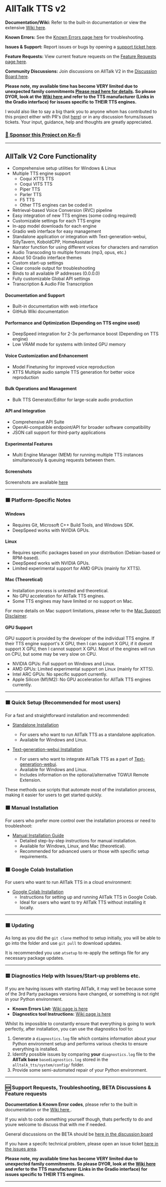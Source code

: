 # AllTalk TTS v2
**Documentation/Wiki:** Refer to the built-in documentation or view the extensive [Wiki here](https://github.com/erew123/alltalk_tts/wiki).

**Known Errors:** See the [Known Errors page here](https://github.com/erew123/alltalk_tts/wiki/Error-Messages-List) for troubleshooting.

**Issues & Support:** Report issues or bugs by opening a [support ticket here](https://github.com/erew123/alltalk_tts/issues).

**Feature Requests:** View current feature requests on the [Feature Requests page here](https://github.com/erew123/alltalk_tts/discussions/74).

**Community Discussions:** Join discussions on AllTalk V2 in the [Discussion Board here](https://github.com/erew123/alltalk_tts/discussions/245). 

**Please note, my available time has become VERY limited due to unexpected family commitments [Please read here for details](https://github.com/erew123/alltalk_tts/issues/377). So please DYOR, look at the [Wiki here ](https://github.com/erew123/alltalk_tts/wiki) and refer to the TTS manufacturer (Links in the Gradio interface) for issues specific to THEIR TTS engines.**

I would also like to say a big thank you to anyone whom has contributed to this project either with PR's (list [here](https://github.com/erew123/alltalk_tts/graphs/contributors)) or in any discussion forums/issues tickets. Your input, guidance, help and thoughts are greatly appreciated.

### [💖 Sponsor this Project on Ko-fi](https://ko-fi.com/erew123)

---

## AllTalk V2 Core Functionality
- Comprehensive setup utilities for Windows & Linux
- Multiple TTS engine support
    - Coqui XTTS TTS
    - Coqui VITS TTS
    - Piper TTS
    - Parler TTS
    - F5 TTS
    - Other TTS engines can be coded in
- Retrieval-based Voice Conversion (RVC) pipeline
- Easy integration of new TTS engines (some coding required)
- Customizable settings for each TTS engine
- In-app model downloads for each engine
- Gradio web interface for easy management
- Standalone application or integration with Text-generation-webui, SillyTavern, KoboldCPP, HomeAssistant
- Narrator function for using different voices for characters and narration
- Audio Transcoding to multiple formats (mp3, opus, etc.)
- About 50 Gradio interface themes
- Custom start-up settings
- Clear console output for troubleshooting
- Binds to all available IP addresses (0.0.0.0)
- Fully customizable Global API settings
- Transcription & Audio File Transcription

#### Documentation and Support
- Built-in documentation with web interface
- GitHub Wiki documentation

#### Performance and Optimization (Depending on TTS engine used)
- DeepSpeed integration for 2-3x performance boost (Depending on TTS engine)
- Low VRAM mode for systems with limited GPU memory 

#### Voice Customization and Enhancement
- Model Finetuning for improved voice reproduction
- XTTS Multiple audio sample TTS generation for better voice reproduction

#### Bulk Operations and Management
- Bulk TTS Generator/Editor for large-scale audio production

#### API and Integration
- Comprehensive API Suite
- OpenAI-compatible endpoint/API for broader software compatibility
- JSON call support for third-party applications

#### Experimental Features
- Multi Engine Manager (MEM) for running multiple TTS instances simultaneously & queuing requests between them.

#### Screenshots
Screenshots are available [here](https://github.com/erew123/alltalk_tts/discussions/237)

---

### 🟥 Platform-Specific Notes

#### Windows
- Requires Git, Microsoft C++ Build Tools, and Windows SDK.
- DeepSpeed works with NVIDIA GPUs.

#### Linux
- Requires specific packages based on your distribution (Debian-based or RPM-based).
- DeepSpeed works with NVIDIA GPUs.
- Limited experimental support for AMD GPUs (mainly for XTTS).

#### Mac (Theoretical)
- Installation process is untested and theoretical.
- No GPU acceleration for AllTalk TTS engines.
- Some TTS engines may have limited or no support on Mac.

For more details on Mac support limitations, please refer to the [Mac Support Disclaimer](https://github.com/erew123/alltalk_tts/wiki/Install-%E2%80%90-Manual-Installation-Guide).

#### GPU Support
GPU support is provided by the developer of the individual TTS engine. If their TTS engine support's X GPU, then I can support X GPU, if it doesnt support X GPU, then I cannot support X GPU. Most of the engines will run on CPU, but some may be very slow on CPU.

- NVIDIA GPUs: Full support on Windows and Linux.
- AMD GPUs: Limited experimental support on Linux (mainly for XTTS).
- Intel ARC GPUs: No specific support currently.
- Apple Silicon (M1/M2): No GPU acceleration for AllTalk TTS engines currently.

---

### 🟩 Quick Setup (Recommended for most users)

For a fast and straightforward installation and recommended:

- [Standalone Installation](https://github.com/erew123/alltalk_tts/wiki/Install-%E2%80%90-Standalone-Installation)
  - For users who want to run AllTalk TTS as a standalone application.
  - Available for Windows and Linux.

- [Text-generation-webui Installation](https://github.com/erew123/alltalk_tts/wiki/Install-%E2%80%90-Text%E2%80%90generation%E2%80%90webui-Installation)
  - For users who want to integrate AllTalk TTS as a part of [Text-generation-webui](https://github.com/oobabooga/text-generation-webui).
  - Available for Windows and Linux.
  - Includes information on the optional/alternative TGWUI Remote Extension.

These methods use scripts that automate most of the installation process, making it easier for users to get started quickly.

### 🟩 Manual Installation

For users who prefer more control over the installation process or need to troubleshoot:

- [Manual Installation Guide](https://github.com/erew123/alltalk_tts/wiki/Install-%E2%80%90-Manual-Installation-Guide)
  - Detailed step-by-step instructions for manual installation.
  - Available for Windows, Linux, and Mac (theoretical).
  - Recommended for advanced users or those with specific setup requirements.

### 🟩 Google Colab Installation

For users who want to run AllTalk TTS in a cloud environment:

- [Google Colab Installation](https://github.com/erew123/alltalk_tts/wiki/Google-COLAB)
  - Instructions for setting up and running AllTalk TTS in Google Colab.
  - Ideal for users who want to try AllTalk TTS without installing it locally.

---

### 🟪 Updating

As long as you did the `git clone` method to setup initially, you will be able to go into the folder and use `git pull` to download updates.

It is recommended you use `atsetup` to re-apply the settings file for any necessary package updates.

---

### 🟨 Diagnostics Help with Issues/Start-up problems etc.

If you are having issues with starting AllTalk, it may well be because some of the 3rd Party packages versions have changed, or something is not right in your Python environment. 

- **Known Errors List:** [Wiki page is here](https://github.com/erew123/alltalk_tts/wiki/Error-Messages-List)
- **Diagnostics tool Instructions:** [Wiki page is here](https://github.com/erew123/alltalk_tts/wiki/AllTalk-Diagnostics-Tool)

Whilst its impossible to constantly ensure that everything is going to work perfectly, after installation, you can use the diagnostics tool to:

1) Generate a `diagnostics.log` file which contains information about your Python environment setup and performs various checks to ensure everything is installed.
2) Identify possible issues by comparing **your** `diagnostics.log` file to the **AllTalk base** `basediagnostics.log` stored in the `alltalk_tts/system/config/` folder.
3) Provide some semi-automated repair of your Python environment.

---

### 🆘 Support Requests, Troubleshooting, BETA Discussions & Feature requests
**Documentation & Known Error codes**, please refer to the built in documentation or the [Wiki here ](https://github.com/erew123/alltalk_tts/wiki).

If you wish to code something yourself though, thats perfectly to do and youre welcome to discuss that with me if needed.

General discussions on the BETA should be [here in the discussion board](https://github.com/erew123/alltalk_tts/discussions/245)

If you have a specifc technical problem, please open an issue ticket [here in the issues area](https://github.com/erew123/alltalk_tts/issues).

**Please note, my available time has become VERY limited due to unexpected family commitments. So please DYOR, look at the [Wiki here ](https://github.com/erew123/alltalk_tts/wiki) and refer to the TTS manufacturer (Links in the Gradio interface) for issues specific to THEIR TTS engines.**

---
